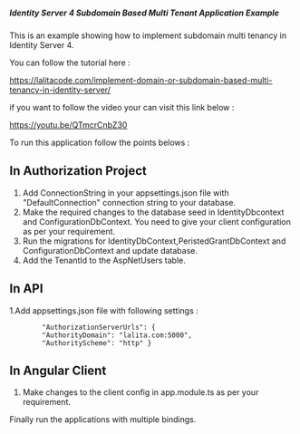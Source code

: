 ##### Identity Server 4 Subdomain Based Multi Tenant Application Example ####

This is an example showing how to implement subdomain multi tenancy in Identity Server 4.

You can follow the tutorial here :

https://lalitacode.com/implement-domain-or-subdomain-based-multi-tenancy-in-identity-server/

if you want to follow the video your can visit this link below :

https://youtu.be/QTmcrCnbZ30

To run this application follow the points belows : 

## In Authorization Project ##

1. Add ConnectionString in your appsettings.json file with "DefaultConnection" connection string to your database.
2. Make the required changes to the database seed in IdentityDbcontext and ConfigurationDbContext. You need to give your client
configuration as per your requirement.
3. Run the migrations for IdentityDbContext,PeristedGrantDbContext and ConfigurationDbContext and update database.
4. Add the TenantId to the AspNetUsers table.

## In API ##
1.Add appsettings.json file with following settings :
        
            "AuthorizationServerUrls": {   
            "AuthorityDomain": "lalita.com:5000",
            "AuthorityScheme": "http" }

## In Angular Client ##
1. Make changes to the client config in app.module.ts as per your requirement.

Finally run the applications with multiple bindings.

